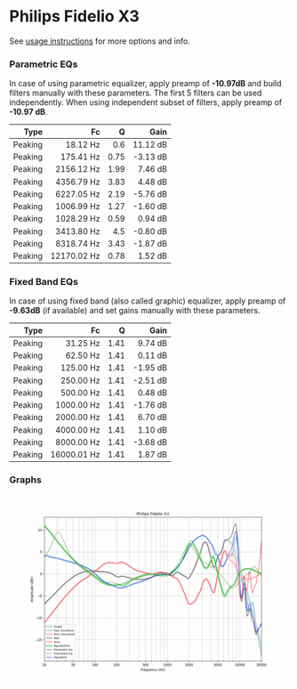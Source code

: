 # Philips Fidelio X3
See [usage instructions](https://github.com/jaakkopasanen/AutoEq#usage) for more options and info.

### Parametric EQs
In case of using parametric equalizer, apply preamp of **-10.97dB** and build filters manually
with these parameters. The first 5 filters can be used independently.
When using independent subset of filters, apply preamp of **-10.97 dB**.

| Type    | Fc          |    Q | Gain     |
|--------:|------------:|-----:|---------:|
| Peaking | 18.12 Hz    | 0.6  | 11.12 dB |
| Peaking | 175.41 Hz   | 0.75 | -3.13 dB |
| Peaking | 2156.12 Hz  | 1.99 | 7.46 dB  |
| Peaking | 4356.79 Hz  | 3.83 | 4.48 dB  |
| Peaking | 6227.05 Hz  | 2.19 | -5.76 dB |
| Peaking | 1006.99 Hz  | 1.27 | -1.60 dB |
| Peaking | 1028.29 Hz  | 0.59 | 0.94 dB  |
| Peaking | 3413.80 Hz  | 4.5  | -0.80 dB |
| Peaking | 8318.74 Hz  | 3.43 | -1.87 dB |
| Peaking | 12170.02 Hz | 0.78 | 1.52 dB  |

### Fixed Band EQs
In case of using fixed band (also called graphic) equalizer, apply preamp of **-9.63dB**
(if available) and set gains manually with these parameters.

| Type    | Fc          |    Q | Gain     |
|--------:|------------:|-----:|---------:|
| Peaking | 31.25 Hz    | 1.41 | 9.74 dB  |
| Peaking | 62.50 Hz    | 1.41 | 0.11 dB  |
| Peaking | 125.00 Hz   | 1.41 | -1.95 dB |
| Peaking | 250.00 Hz   | 1.41 | -2.51 dB |
| Peaking | 500.00 Hz   | 1.41 | 0.48 dB  |
| Peaking | 1000.00 Hz  | 1.41 | -1.76 dB |
| Peaking | 2000.00 Hz  | 1.41 | 6.70 dB  |
| Peaking | 4000.00 Hz  | 1.41 | 1.10 dB  |
| Peaking | 8000.00 Hz  | 1.41 | -3.68 dB |
| Peaking | 16000.01 Hz | 1.41 | 1.87 dB  |

### Graphs
![](./Philips%20Fidelio%20X3.png)